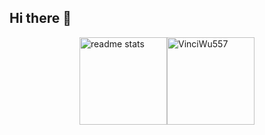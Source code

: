 ## Hi there 👋

<div style="display:flex;flex-direction:row;justify-content:center;">
  <img height="140"  src="https://github-readme-stats.vercel.app/api?username=VinciWu557&count_private=true&show_icons=true" alt="readme stats" style="margin: 0" /> 
  <img height="140"  src="https://github-readme-stats.vercel.app/api/top-langs?username=VinciWu557&show_icons=true&locale=en&layout=compact&exclude_repo=github-readme-stats" alt="VinciWu557" style="margin: 0" />
</div>

<!--
**VinciWu557/VinciWu557** is a ✨ _special_ ✨ repository because its `README.md` (this file) appears on your GitHub profile.

Here are some ideas to get you started:

- 🔭 I’m currently working on ...
- 🌱 I’m currently learning ...
- 👯 I’m looking to collaborate on ...
- 🤔 I’m looking for help with ...
- 💬 Ask me about ...
- 📫 How to reach me: ...
- 😄 Pronouns: ...
- ⚡ Fun fact: ...
-->

